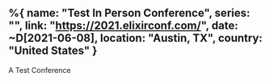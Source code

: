 %{
  name: "Test In Person Conference",
  series: "",
  link: "https://2021.elixirconf.com/",
  date:  ~D[2021-06-08],
  location: "Austin, TX",
  country: "United States"
}
---
A Test Conference